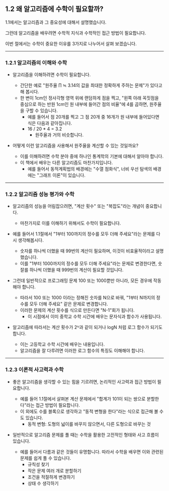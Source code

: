 ## 1.2 왜 알고리즘에 수학이 필요할까?

1.1에서는 알고리즘과 그 중요성에 대해서 설명했습니다.

그런데 알고리즘을 배우려면 수학적 지식과 수학적인 접근 방법이 필요합니다.

이번 절에서는 수학이 중요한 이유를 3가지로 나누어서 살펴 보겠습니다.

---

### 1.2.1 알고리즘의 이해와 수학

- 알고리즘을 이해하려면 수학이 필요합니다.
    - 간단한 예로 "원주율 ∏ ≒ 3.14의 값을 최대한 정확하게 주하는 문제"가 있다고 해 봅시다.
    - 한 변이 1cm인 정사각형 영역 위에 랜덤하게 점을 찍고, "왼쪽 아래 꼭짓점을 중심으로 하는 반원 1cm인 원 내부에 들어간 점의 비율"에 4를 곱하면, 원주율을 구할 수 있습니다.
        - 예를 들어서 점 20개를 찍고 그 점 20개 중 16개가 원 내부에 들어있다면 식은 다음과 같아집니다.
        - 16 / 20 * 4 = 3.2
            - 원주율과 거의 비슷합니다.

- 어떻게 이런 알고리즘을 사용해서 원주율을 계산할 수 있는 것일까요?
    - 이를 이해하려면 수학 분야 중에 하나인 통계학의 기본에 대해서 알아야 합니다.
    - 이 책에서 배우는 다른 알고리즘도 마찬가지입니다.
        - 예를 들어서 동적계획법의 배경에는 "수열 점화식", 너비 우선 탐색의 배경에는 "그래프 이론"이 있습니다.

---

### 1.2.2 알고리즘 성능 평가와 수학

- 알고리즘의 성능을 어림잡으려면, "계산 횟수" 또는 "복잡도"라는 개념이 중요합니다.
    - 마찬가지로 이를 이해하기 위해서도 수학이 필요합니다.

- 예를 들어서 1.1절에서 "1부터 100까지의 정수를 모두 더해 주세요"라는 문제를 다시 생각해봅시다.
    - 숫자를 하나씩 더했을 때 99번의 계산이 필요하며, 이것이 비효율적이라고 설명했습니다.
    - 이를 "1부터 1000까지의 정수를 모두 더해 주세요"라는 문제로 변경한다면, 숫잘를 하나씩 더했을 때 999번의 계산이 필요할 것입니다.

- 그런데 일반적으로 프로그래밍 문제 100 또는 1000뿐만 아니라, 모든 경우에 작동해야 합니다.
    - 따라서 100 또는 1000 이라는 정해진 숫자를 N으로 바꿔, "1부터 N까지의 정수를 모두 더해 주세요" 같은 문제로 변경합니다.
    - 이러한 문제의 계산 횟수를 식으로 만든다면 "N-1"회가 됩니다.
        - 이 시점에서 이미 중학교 수학 시간에 배우는 문자식과 함수가 사용됩니다.

- 알고리즘에 따라서는 계산 횟수가 2ᴺ과 같이 되거나 logN 처럼 로그 함수가 되기도 합니다.
    - 이는 고등학교 수학 시간에 배우는 내용입니다.
    - 알고리즘을 잘 다루려면 이러한 로그 함수의 특징도 이해해야 합니다.

---

### 1.2.3 이론적 사고력과 수학

- 좋은 알고리즘을 생각할 수 있는 힘을 기르려면, 논리적인 사고력과 접근 방법이 필요합니다.
    - 예를 들어 1.1절에서 살펴본 계산 문제에서 "합계가 101이 되는 쌍으로 분할한다"라는 접근 방법이 필요합니다.
    - 이 외에도 수를 블록으로 생각하고 "동적 변형을 한다"라는 식으로 접근해 볼 수도 있습니다.
        - 동적 변형: 도형의 넓이를 바꾸지 않으면서, 다른 도형으로 바꾸는 것

- 일반적으로 알고리즘 문제를 풀 때는 수학을 활용한 고전적인 형태와 사고 흐름이 있습니다.
    - 예를 들어서 다름과 같은 것들이 유명합니다. 따라서 수학을 배우면 이와 관련된 문제를 쉽게 풀 수 있습니다.
        - 규칙성 찾기
        - 작은 문제 여러 개로 분할하기
        - 조건을 적절하게 변경하기
        - 상태 수 생각하기
